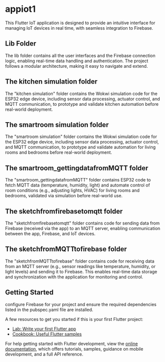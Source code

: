 # appiot1
This Flutter IoT application is designed to provide an intuitive interface for managing IoT devices in real time, with seamless integration to Firebase.

## Lib Folder
The lib folder contains all the user interfaces and the Firebase connection logic, enabling real-time data handling and authentication. The project follows a modular architecture, making it easy to navigate and extend. 

## The kitchen simulation folder
The "kitchen simulation" folder contains the Wokwi simulation code for the ESP32 edge device, including sensor data processing, actuator control, and MQTT communication, to prototype and validate kitchen automation before real-world deployment.

## The smartroom simulation folder
The "smartroom simulation" folder contains the Wokwi simulation code for the ESP32 edge device, including sensor data processing, actuator control, and MQTT communication, to prototype and validate automation for living rooms and bedrooms before real-world deployment.

## The smartroom_gettingdatafromMQTT folder
The "smartroom_gettingdatafromMQTT" folder contains ESP32 code to fetch MQTT data (temperature, humidity, light) and automate control of room conditions (e.g., adjusting lights, HVAC) for living rooms and bedrooms, validated via simulation before real-world use.

## The sketchfromfirebasetomqtt folder
The "sketchfromfirebasetomqtt" folder contains code for sending data from Firebase (received via the app) to an MQTT server, enabling communication between the app, Firebase, and IoT devices.

## The sketchfromMQTTtofirebase folder
The "sketchfromMQTTtofirebase" folder contains code for receiving data from an MQTT server (e.g., sensor readings like temperature, humidity, or light levels) and sending it to Firebase. This enables real-time data storage and synchronization with the application for monitoring and control.

## Getting Started
configure Firebase for your project and ensure the required dependencies listed in the pubspec.yaml file are installed.


A few resources to get you started if this is your first Flutter project:

- [Lab: Write your first Flutter app](https://docs.flutter.dev/get-started/codelab)
- [Cookbook: Useful Flutter samples](https://docs.flutter.dev/cookbook)

For help getting started with Flutter development, view the
[online documentation](https://docs.flutter.dev/), which offers tutorials,
samples, guidance on mobile development, and a full API reference.








